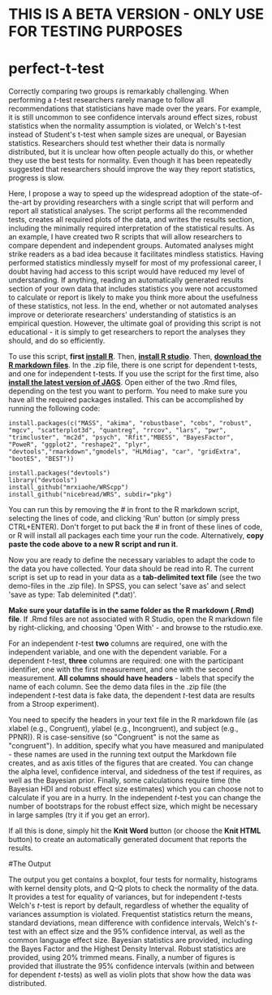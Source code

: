 # THIS IS A BETA VERSION - ONLY USE FOR TESTING PURPOSES

# perfect-t-test

Correctly comparing two groups is remarkably challenging. When performing a *t*-test researchers rarely manage to follow all recommendations that statisticians have made over the years. For example, it is still uncommon to see confidence intervals around effect sizes, robust statistics when the normality assumption is violated, or Welch's t-test instead of Student's t-test when sample sizes are unequal, or Bayesian statistics. Researchers should test whether their data is normally distributed, but it is unclear how often people actually do this, or whether they use the best tests for normality. Even though it has been repeatedly suggested that researchers should improve the way they report statistics, progress is slow.

Here, I propose a way to speed up the widespread adoption of the state-of-the-art by providing researchers with a single script that will perform and report all statistical analyses. The script performs all the recommended tests, creates all required plots of the data, and writes the results section, including the minimally required interpretation of the statistical results. As an example, I have created two R scripts that will allow researchers to compare dependent and independent groups. Automated analyses might strike readers as a bad idea because it facilitates mindless statistics. Having performed statistics mindlessly myself for most of my professional career, I doubt having had access to this script would have reduced my level of understanding. If anything, reading an automatically generated results section of your own data that includes statistics you were not accustomed to calculate or report is likely to make you think more about the usefulness of these statistics, not less. In the end, whether or not automated analyses improve or deteriorate researchers' understanding of statistics is an empirical question. However, the ultimate goal of providing this script is not educational - it is simply to get researchers to report the analyses they should, and do so efficiently.

To use this script, **first [install R](http://cran.r-project.org/)**. Then, **[install R studio](http://www.rstudio.com/products/rstudio/download/)**. Then, **[download the R markdown files](https://github.com/Lakens/perfect-t-test/archive/master.zip)**. In the .zip file, there is one script for dependent t-tests, and one for independent t-tests. If you use the script for the first time, also **[install the latest version of JAGS](http://sourceforge.net/projects/mcmc-jags/files/JAGS/)**. Open either of the two .Rmd files, depending on the test you want to perform. You need to make sure you have all the required packages installed. This can be accomplished by running the following code:

```{r}
install.packages(c("MASS", "akima", "robustbase", "cobs", "robust", "mgcv", "scatterplot3d", "quantreg", "rrcov", "lars", "pwr", "trimcluster", "mc2d", "psych", "Rfit","MBESS", "BayesFactor", "PoweR", "ggplot2", "reshape2", "plyr", "devtools","rmarkdown","gmodels", "HLMdiag", "car", "gridExtra", "bootES", "BEST"))

install.packages("devtools")
library("devtools")
install_github("mrxiaohe/WRScpp")
install_github("nicebread/WRS", subdir="pkg")
```

You can run this by removing the # in front to the R markdown script, selecting the lines of code, and clicking 'Run' button (or simply press CTRL+ENTER). Don't forget to put back the # in front of these lines of code, or R will install all packages each time your run the code. Alternatively, **copy paste the code above to a new R script and run it**.

Now you are ready to define the necessary variables to adapt the code to the data you have collected. Your data should be read into R. The current script is set up to read in your data as a **tab-delimited text file** (see the two demo-files in the .zip file). In SPSS, you can select 'save as' and select 'save as type: Tab deleminited (*.dat)'.

**Make sure your datafile is in the same folder as the R markdown (.Rmd) file**. If .Rmd files are not associated with R Studio, open the R markdown file by right-clicking, and choosing 'Open With' - and browse to the rstudio.exe.

For an independent *t*-test **two** columns are required, one with the independent variable, and one with the dependent variable. For a dependent *t*-test, **three** columns are required: one with the participant identifier, one with the first measurement, and one with the second measurement. **All columns should have headers** - labels that specify the name of each column. See the demo data files in the .zip file (the independent *t*-test data is fake data, the dependent *t*-test data are results from a Stroop experiment).

You need to specify the headers in your text file in the R markdown file (as xlabel (e.g., Congruent), ylabel (e.g., Incongruent), and subject (e.g., PPNR)). R is case-sensitive (so "Congruent" is not the same as "congruent"). In addition, specify what you have measured and manipulated - these names are used in the running text output the Markdown file creates, and as axis titles of the figures that are created. You can change the alpha level, confidence interval, and sidedness of the test if requires, as well as the Bayesian prior. Finally, some calculations require time (the Bayesian HDI and robust effect size estimates) which you can choose not to calculate if you are in a hurry. In the independent *t*-test you can change the number of bootstraps for the robust effect size, which might be necessary in large samples (try it if you get an error).

If all this is done, simply hit the **Knit Word** button (or choose the **Knit HTML** button) to create an automatically generated document that reports the results. 

#The Output

The output you get contains a boxplot, four tests for normality, histograms with kernel density plots, and Q-Q plots to check the normality of the data. It provides a test for equality of variances, but for independent *t*-tests Welch's *t*-test is report by default, regardless of whether the equality of variances assumption is violated. Frequentist statistics return the means, standard deviations, mean difference with confidence intervals, Welch's *t*-test with an effect size and the 95% confidence interval, as well as the common language effect size. Bayesian statistics are provided, including the Bayes Factor and the Highest Density Interval. Robust statistics are provided, using 20% trimmed means. Finally, a number of figures is provided that illustrate the 95% confidence intervals (within and between for dependent *t*-tests) as well as violin plots that show how the data was distributed.